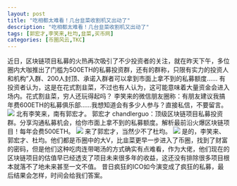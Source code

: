 ```yaml
---
layout: post
title: "吃相都太难看！几台韭菜收割机又出动了"
description: "吃相都太难看！几台韭菜收割机又出动了"
tags: [郭宏才,李笑来,杜均,韭菜,买币网]
categories: [币圈风云,TKC]
---
```

近日，区块链项目私募的火热再次吸引了不少投资者的关注，就在昨天下午，多位圈内大咖推出了门槛为500ETH的私募投资群，还有的群称，只限有实力的投资人和机构”入群、200人封顶、承诺入群者可以拿到市面上拿不到的私募额度……
有投资者认为，这是在花式割韭菜，不过也有人认为，这可能意味着大量资金会进入场内。 ​ 
花式割韭菜，穷人还玩得起吗？ 
李笑来的微信朋友圈称：有朋友建议我搞年费600ETH的私募俱乐部……我想知道会有多少人参与？直接私信，不要留言。
 <img src="http://utouu-web-test.oss-cn-hangzhou.aliyuncs.com/biiduuuser/1514949079855.jpg" />
北有李笑来，南有郭宏才。
郭宏才 chandlerguo：顶级区块链项目私募投资群。分享沟通私募机会，给你市面上拿不到的私募额度。解析最前沿火爆区块链项目！每年会费500ETH。
 <img src="http://utouu-web-test.oss-cn-hangzhou.aliyuncs.com/biiduuuser/1514949063451.jpg" />
来了郭宏才，当然少不了杜均。
 <img src="http://utouu-web-test.oss-cn-hangzhou.aliyuncs.com/biiduuuser/1514949045781.jpg" />
是的，李笑来、郭宏才、杜均。他们都是币圈中的大V，比韭菜更早一步进入了币圈，找到了财富的密码，但是他们这种吃肉连带喝汤的方式确实有点难看，作为大佬，他们现在的区块链项目的估值早已经透支了项目未来很多年的收益，这还没有排除很多项目根本就落不了地未来甚至一文不值。
昔日疯狂的ICO如今演变成了疯狂的私募，最后结果会怎样，时间会给我们答案。
